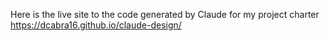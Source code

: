 Here is the live site to the code generated by Claude for my project charter https://dcabra16.github.io/claude-design/
